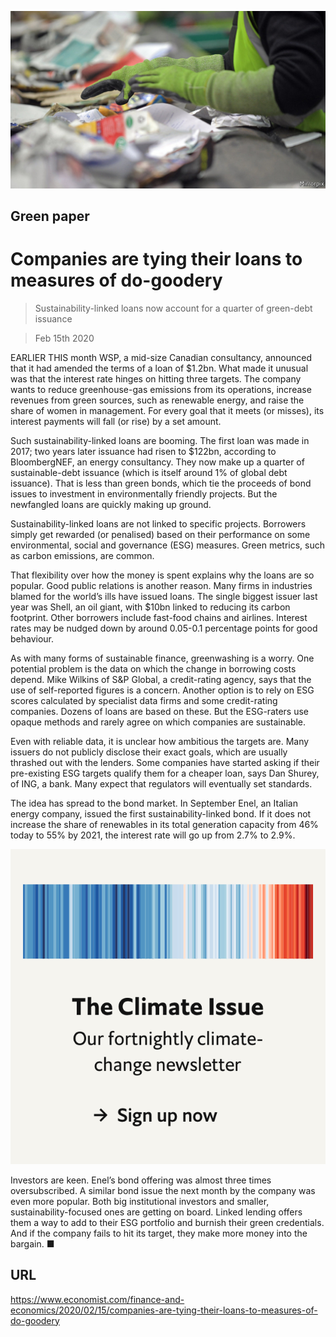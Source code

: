 ![](./images/20200215_FNP501.jpg)

## Green paper

# Companies are tying their loans to measures of do-goodery

> Sustainability-linked loans now account for a quarter of green-debt issuance

> Feb 15th 2020

EARLIER THIS month WSP, a mid-size Canadian consultancy, announced that it had amended the terms of a loan of $1.2bn. What made it unusual was that the interest rate hinges on hitting three targets. The company wants to reduce greenhouse-gas emissions from its operations, increase revenues from green sources, such as renewable energy, and raise the share of women in management. For every goal that it meets (or misses), its interest payments will fall (or rise) by a set amount.

Such sustainability-linked loans are booming. The first loan was made in 2017; two years later issuance had risen to $122bn, according to BloombergNEF, an energy consultancy. They now make up a quarter of sustainable-debt issuance (which is itself around 1% of global debt issuance). That is less than green bonds, which tie the proceeds of bond issues to investment in environmentally friendly projects. But the newfangled loans are quickly making up ground.

Sustainability-linked loans are not linked to specific projects. Borrowers simply get rewarded (or penalised) based on their performance on some environmental, social and governance (ESG) measures. Green metrics, such as carbon emissions, are common.

That flexibility over how the money is spent explains why the loans are so popular. Good public relations is another reason. Many firms in industries blamed for the world’s ills have issued loans. The single biggest issuer last year was Shell, an oil giant, with $10bn linked to reducing its carbon footprint. Other borrowers include fast-food chains and airlines. Interest rates may be nudged down by around 0.05-0.1 percentage points for good behaviour.

As with many forms of sustainable finance, greenwashing is a worry. One potential problem is the data on which the change in borrowing costs depend. Mike Wilkins of S&P Global, a credit-rating agency, says that the use of self-reported figures is a concern. Another option is to rely on ESG scores calculated by specialist data firms and some credit-rating companies. Dozens of loans are based on these. But the ESG-raters use opaque methods and rarely agree on which companies are sustainable.

Even with reliable data, it is unclear how ambitious the targets are. Many issuers do not publicly disclose their exact goals, which are usually thrashed out with the lenders. Some companies have started asking if their pre-existing ESG targets qualify them for a cheaper loan, says Dan Shurey, of ING, a bank. Many expect that regulators will eventually set standards.

The idea has spread to the bond market. In September Enel, an Italian energy company, issued the first sustainability-linked bond. If it does not increase the share of renewables in its total generation capacity from 46% today to 55% by 2021, the interest rate will go up from 2.7% to 2.9%.

[](https://www.economist.com//theclimateissue/)

![](./images/article_call-to-action_-_the_climate_issue2x_1.png)

Investors are keen. Enel’s bond offering was almost three times oversubscribed. A similar bond issue the next month by the company was even more popular. Both big institutional investors and smaller, sustainability-focused ones are getting on board. Linked lending offers them a way to add to their ESG portfolio and burnish their green credentials. And if the company fails to hit its target, they make more money into the bargain. ■

## URL

https://www.economist.com/finance-and-economics/2020/02/15/companies-are-tying-their-loans-to-measures-of-do-goodery
